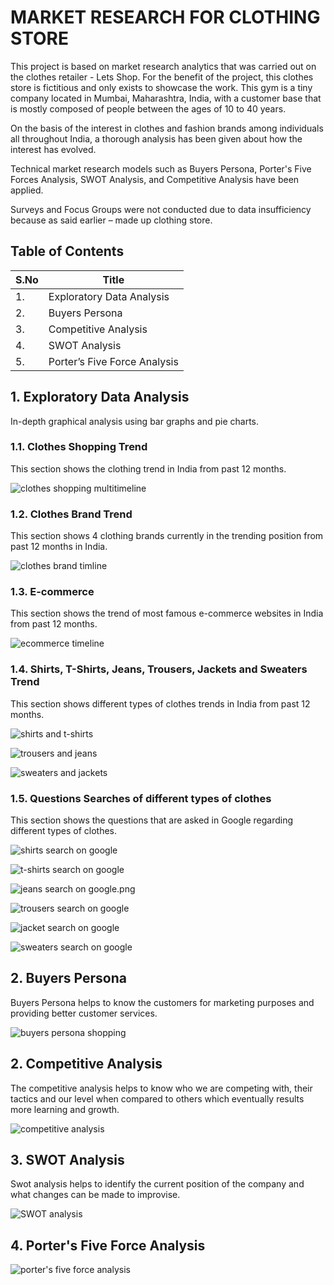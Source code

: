 
# MARKET RESEARCH FOR CLOTHING STORE

This project is based on market research analytics that was carried out on the clothes retailer - Lets Shop. For the benefit of the project, this clothes store is fictitious and only exists to showcase the work. This gym is a tiny company located in Mumbai, Maharashtra, India, with a customer base that is mostly composed of people between the ages of 10 to 40 years.

On the basis of the interest in clothes and fashion brands among individuals all throughout India, a thorough analysis has been given about how the interest has evolved.

Technical market research models such as Buyers Persona, Porter's Five Forces Analysis, SWOT Analysis, and Competitive Analysis have been applied.

Surveys and Focus Groups were not conducted due to data insufficiency because as said earlier – made up clothing store.

## Table of Contents

| S.No             | Title      |
| -----------------| -------------- |
| 1. | Exploratory Data Analysis |
| 2. | Buyers Persona |
| 3. | Competitive Analysis |
| 4. | SWOT Analysis |
| 5. | Porter’s Five Force Analysis |

## 1. Exploratory Data Analysis

In-depth graphical analysis using bar graphs and pie charts.

### 1.1. Clothes Shopping Trend

This section shows the clothing trend in India from past 12 months.

![clothes shopping multitimeline](Graphs/clothes_shopping_multitimeline.png)

### 1.2. Clothes Brand Trend

This section shows 4 clothing brands currently in the trending position from past 12 months in India.

![clothes brand timline](Graphs/clothes_brand_timline.png)

### 1.3. E-commerce 

This section shows the trend of most famous e-commerce websites in India from past 12 months.

![ecommerce timeline](Graphs/ecommerce_timeline.png)

### 1.4. Shirts, T-Shirts, Jeans, Trousers, Jackets and Sweaters Trend

This section shows different types of clothes trends in India from past 12 months.

![shirts and t-shirts](Graphs/shirts_and_t-shirts.png)

![trousers and jeans](Graphs/trousers_and_jeans.png)

![sweaters and jackets](Graphs/sweaters_and_jackets.png)

### 1.5. Questions Searches of different types of clothes

This section shows the questions that are asked in Google regarding different types of clothes.

![shirts search on google](Graphs/shirts-search-on-google.png)

![t-shirts search on google](Graphs/t-shirts-search-on-google.png)

![jeans search on google.png](Graphs/jeans-search-on-google.png)

![trousers search on google](Graphs/trousers-search-on-google.png)

![jacket search on google](Graphs/jacket-search-on-google.png)

![sweaters search on google](Graphs/sweaters-search-on-google.png)

## 2. Buyers Persona

Buyers Persona helps to know the customers for marketing purposes and providing better customer services.

![buyers persona shopping](Images/buyers_persona_shopping.png)

## 2. Competitive Analysis

The competitive analysis helps to know who we are competing with, their tactics and our level when compared to others which eventually results more learning and growth.

![competitive analysis](Images/competitive_analysis.png)

## 3. SWOT Analysis

Swot analysis helps to identify the current position of the company and what changes can be made to improvise.

![SWOT analysis](Images/swot_analysis.png)

## 4. Porter's Five Force Analysis

![porter's five force analysis](Images/five_force_analysis.png)


